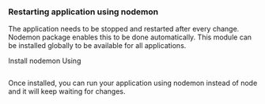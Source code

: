 ### Restarting application using nodemon

The application needs to be stopped and restarted after every change.
Nodemon package enables this to be done automatically.
This module can be installed globally to be available for all applications.

Install nodemon Using
``` npm install nodemon -g
```


Once installed, you can run your application using nodemon instead of node and it will keep waiting for changes.
